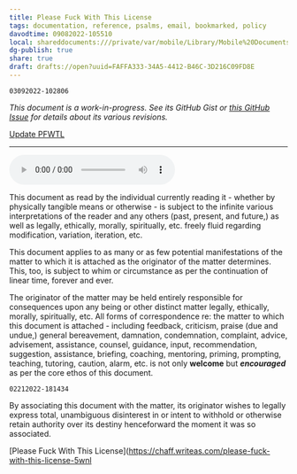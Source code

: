 ```yaml
---
title: Please Fuck With This License
tags: documentation, reference, psalms, email, bookmarked, policy
davodtime: 09082022-105510
local: shareddocuments:///private/var/mobile/Library/Mobile%20Documents/iCloud~md~obsidian/Documents/OBSHIDDIAN/drafts/FAFFA333-34A5-4412-B46C-3D216C09FD8E.md
dg-publish: true
share: true
draft: drafts://open?uuid=FAFFA333-34A5-4412-B46C-3D216C09FD8E
---
```


`03092022-102806`

*This document is a work-in-progress. See its GitHub Gist or [this GitHub Issue](https://github.com/extratone/bilge/issues/142) for details about its various revisions.*

[Update PFWTL](shortcuts://run-shortcut?name=Update%20PFWTL)

---

<audio controls>
  <source src="https://github.com/extratone/fuckme/raw/main/PFWTL.m4a">
</audio>

This document as read by the individual currently reading it - whether by physically tangible means or otherwise - is subject to the infinite various interpretations of the reader and any others (past, present, and future,) as well as legally, ethically, morally, spiritually, etc. freely fluid regarding modification, variation, iteration, etc. 

This document applies to as many or as few potential manifestations of the matter to which it is attached as the originator of the matter determines. This, too, is subject to whim or circumstance as per the continuation of linear time, forever and ever.

The originator of the matter may be held entirely responsible for consequences upon any being or other distinct matter legally, ethically, morally, spiritually, etc. All forms of correspondence re: the matter to which this document is attached - including feedback, criticism, praise (due and undue,) general bereavement, damnation, condemnation, complaint, advice, advisement, assistance, counsel, guidance, input, recommendation, suggestion, assistance, briefing, coaching, mentoring, priming, prompting, teaching, tutoring, caution, alarm, etc. is not only **welcome** but ***encouraged*** as per the core ethos of this document.

`02212022-181434`

By associating this document with the matter, its originator wishes to legally express total, unambiguous disinterest in or intent to withhold or otherwise retain authority over its destiny henceforward the moment it was so associated. 

[Please Fuck With This License](https://chaff.writeas.com/please-fuck-with-this-license-5wnl